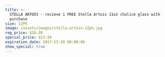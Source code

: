 ```yaml
---
title: >-
  STELLA ARTOIS - recieve 1 FREE Stella Artois 11oz chalice glass with 12 pk
  purchase
size: 12PK
image: /assets/images/stella-artois-12pk.jpg
reg_price: $16.99
special_price: $13.49
expiration_date: 2017-12-20 00:00:00
show_special: true
---
```



